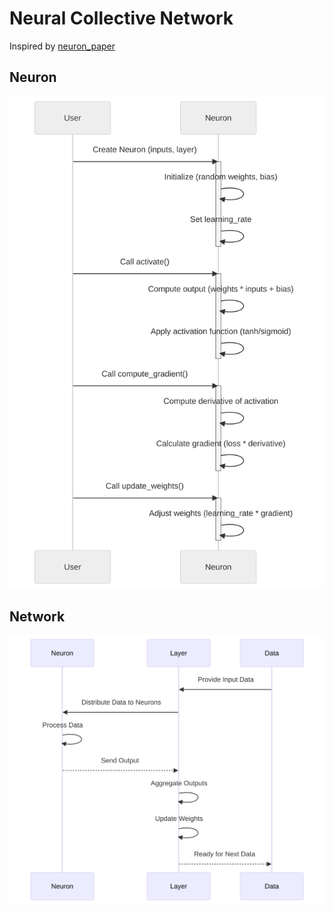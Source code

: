 # Neural Collective Network

Inspired by [neuron_paper](https://arxiv.org/abs/2004.04906)

## Neuron

![neuron](imgs/neuron.svg)

## Network

![flowchart](imgs/m2.svg)
